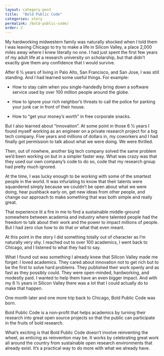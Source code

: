 ```yaml
---
layout: category-post
title:  "Bold Public Code"
categories: story
permalink: /bold-public-code/
order: 2
---
```


My hardworking midwestern family was naturally shocked when I told them I was leaving Chicago to try to make a life in Silicon Valley, a place 2,000 miles away where I knew literally no one. I had just spent the first few years of my adult life at a research university on scholarship, but that didn’t exactly give them any confidence that I would survive.

After 6 ½ years of living in Palo Alto, San Francisco, and San Jose, I was still standing. And I had learned some useful things. For example:

+ How to stay calm when you single-handedly bring down a software service used by over 100 million people around the globe.

+ How to ignore your rich neighbor’s threats to call the police for parking your junk car in front of their house.

+ How to “get your money’s worth” in free corporate snacks.

But I also learned about “innovation”. At some point in those 6 ½ years I found myself working as an engineer on a private research project for a big tech company. Five years and millions of dollars in, my coworkers and I had finally got permission to talk about what we were doing. We were thrilled.

Then, out of nowhere, another big tech company solved the same problem we’d been working on but in a simpler faster way. What was crazy was that they used our own company’s code to do so, code that my research group had pretty much ignored.

At the time, I was lucky enough to be working with some of the smartest people in the world. It was infuriating to know that their talents were squandered simply because we couldn’t be open about what we were doing, hear pushback early on, get new ideas from other people, and change our approach to make something that was both simple and really great.

That experience lit a fire in me to find a sustainable middle-ground somewhere between academia and industry where talented people had the freedom to talk about their work and the power to impact millions of people. But I had zero clue how to do that or what that even meant.

At this point in the story I did something totally out of character as I’m naturally very shy. I reached out to over 100 academics, I went back to Chicago, and I listened to what they had to say.

What I found out was something I already knew that Silicon Valley made me forget: I loved academics. They cared about innovation not to get rich but to be the first to solve hard problems. They published their work openly and as fast as they possibly could. They were open-minded, hardworking, and modestly paid. I wanted to help them have an even bigger impact. And with my 6 ½ years in Silicon Valley there was a lot that I could actually do to make that happen.

One month later and one more trip back to Chicago, Bold Public Code was born.

Bold Public Code is a non-profit that helps academics by turning their research into great open source projects so that the public can participate in the fruits of bold research.

What’s exciting is that Bold Public Code doesn’t involve reinventing the wheel, as enticing as reinvention may be. It works by celebrating great work all around the country from sustainable open research environments that already exist. It’s a practical way to do more with what we already have.
